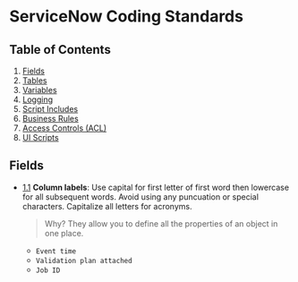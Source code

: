 # ServiceNow Coding Standards

## Table of Contents

1. [Fields](#fields)
2. [Tables](#tables)
3. [Variables](#variables)
4. [Logging](#logging)
4. [Script Includes](#script-includes)
5. [Business Rules](#business-rules)
6. [Access Controls (ACL)](#access-control)
6. [UI Scripts](#ui-scripts)

## Fields
<a name="fields--column-label"></a><a name="1.1"></a>
- [1.1](#fields--column-label) **Column labels**: Use capital for first letter of first word then lowercase for all subsequent words. Avoid using any puncuation or special characters. Capitalize all letters for acronyms.

    > Why? They allow you to define all the properties of an object in one place.

    + `Event time`
    + `Validation plan attached`
    + `Job ID`
